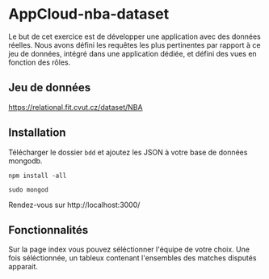 # AppCloud-nba-dataset

Le but de cet exercice est de développer une application avec des données réelles. Nous avons défini les requêtes les plus pertinentes par rapport à ce jeu de données, intégré dans une application dédiée, et défini des vues en fonction des rôles.

## Jeu de données

https://relational.fit.cvut.cz/dataset/NBA

## Installation

Télécharger le dossier `bdd` et ajoutez les JSON à votre base de données mongodb.

```
npm install -all
```
```
sudo mongod
```

Rendez-vous sur http://localhost:3000/

## Fonctionnalités

Sur la page index vous pouvez séléctionner l'équipe de votre choix.
Une fois séléctionnée, un tableux contenant l'ensembles des matches disputés apparait.
